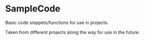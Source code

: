 # SampleCode
Basic code snippets/functions for use in projects.

Taken from different projects along the way for use in the future.
